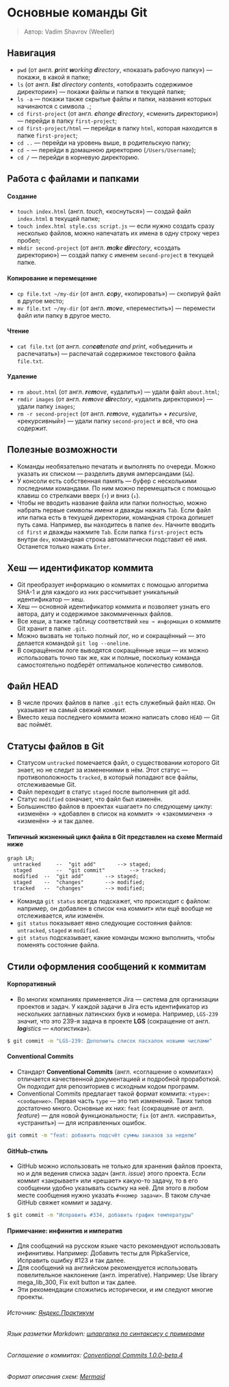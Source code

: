 # Основные команды Git
> Автор: Vadim Shavrov (Weeller)


## Навигация
- `pwd` (от англ. _**p**rint **w**orking **d**irectory_, «показать рабочую папку») — покажи, в какой я папке;
- `ls` (от англ. _**l**i**s**t directory contents_, «отобразить содержимое директории») — покажи файлы и папки в текущей папке;
- `ls -a` — покажи также скрытые файлы и папки, названия которых начинаются с символа `.`;
- `cd first-project` (от англ. _**c**hange **d**irectory_, «сменить директорию») — перейди в папку `first-project`;
- `cd first-project/html` — перейди в папку `html`, которая находится в папке `first-project`;
- `cd ..` — перейди на уровень выше, в родительскую папку;
- `cd ~` — перейди в домашнюю директорию (`/Users/Username`);
- `cd /` — перейди в корневую директорию.


## Работа с файлами и папками

#### Создание
- `touch index.html` (англ. _touch_, «коснуться») — создай файл `index.html` в текущей папке;
- `touch index.html style.css script.js` — если нужно создать сразу несколько файлов, можно напечатать их имена в одну строку через пробел;
- `mkdir second-project` (от англ. _**m**a**k**e **dir**ectory_, «создать директорию») — создай папку с именем `second-project` в текущей папке.

#### Копирование и перемещение
- `cp file.txt ~/my-dir` (от англ. _**c**o**p**y_, «копировать») — скопируй файл в другое место;
- `mv file.txt ~/my-dir` (от англ. _**m**o**v**e_, «переместить») — перемести файл или папку в другое место.

#### Чтение
- `cat file.txt` (от англ. _con**cat**enate and print_, «объединить и распечатать») — распечатай содержимое текстового файла `file.txt`.

#### Удаление
- `rm about.html` (от англ. _**r**e**m**ove_, «удалить») — удали файл `about.html`;
- `rmdir images` (от англ. _**r**e**m**ove **dir**ectory_, «удалить директорию») — удали папку `images`;
- `rm -r second-project` (от англ. _**r**e**m**ove_, «удалить» + _**r**ecursive_, «рекурсивный») — удали папку `second-project` и всё, что она содержит.


## Полезные возможности

- Команды необязательно печатать и выполнять по очереди. Можно указать их списком — разделить двумя амперсандами (`&&`).
- У консоли есть собственная память — буфер с несколькими последними командами. По ним можно перемещаться с помощью клавиш со стрелками вверх (`↑`) и вниз (`↓`).
- Чтобы не вводить название файла или папки полностью, можно набрать первые символы имени и дважды нажать `Tab`. Если файл или папка есть в текущей директории, командная строка допишет путь сама.
Например, вы находитесь в папке `dev`. Начните вводить `cd first` и дважды нажмите `Tab`. Если папка `first-project` есть внутри `dev`, командная строка автоматически подставит её имя. Останется только нажать `Enter`.


## Хеш — идентификатор коммита

- Git преобразует информацию о коммитах с помощью алгоритма SHA-1 и для каждого из них рассчитывает уникальный идентификатор — хеш.
- Хеш — основной идентификатор коммита и позволяет узнать его автора, дату и содержимое закоммиченных файлов.
- Все хеши, а также таблицу соответствий `хеш → информация` о коммите Git хранит в папке `.git`.
- Можно вызвать не только полный лог, но и сокращённый — это делается командой `git log --oneline`.
- В сокращённом логе выводятся сокращённые хеши — их можно использовать точно так же, как и полные, поскольку команда самостоятельно подберёт оптимальное количество символов.


## Файл HEAD

- В числе прочих файлов в папке `.git` есть служебный файл `HEAD`. Он указывает на самый свежий коммит.
- Вместо хеша последнего коммита можно написать слово `HEAD` — Git вас поймёт.


## Статусы файлов в Git

- Статусом `untracked` помечается файл, о существовании которого Git знает, но не следит за изменениями в нём. Этот статус — противоположность `tracked`, в который попадают все файлы, отслеживаемые Git.
- Файл переходит в статус `staged` после выполнения git add.
- Статус `modified` означает, что файл был изменён.
- Большинство файлов в проектах «шагает» по следующему циклу: «изменён» → «добавлен в список на коммит» → «закоммичен» → «изменён» → и так далее.

#### Типичный жизненный цикл файла в Git представлен на схеме Mermaid ниже

```mermaid
graph LR;
  untracked 	-- 	"git add" 		--> staged;
  staged    	-- 	"git commit"     	--> tracked;
  modified	--	"git add"		--> staged;
  staged	--	"changes"		--> modified;
  tracked	--	"changes"		--> modified;
```

- Команда `git status` всегда подскажет, что происходит с файлом: например, он добавлен в список «на коммит» или ещё вообще не отслеживается, или изменён.
- `git status` показывает явно следующие состояния файлов: `untracked`, `staged` и `modified`.
- `git status` подсказывает, какие команды можно выполнить, чтобы поменять состояние файла.


## Стили оформления сообщений к коммитам

#### Корпоративный

- Во многих компаниях применяется Jira — система для организации проектов и задач. У каждой задачи в Jira есть идентификатор из нескольких заглавных латинских букв и номера. Например, `LGS-239` значит, что это 239-я задача в проекте **LGS** (сокращение от англ. _**log**istics_ — «логистика»).

```bash
$ git commit -m "LGS-239: Дополнить список пасхалок новыми числами"
```

#### Conventional Commits

- Стандарт **Conventional Commits** (англ. «соглашение о коммитах») отличается качественной документацией и подробной проработкой. Он подходит для репозиториев с исходным кодом программ.
- Conventional Commits предлагает такой формат коммита: `<type>: <сообщение>`. Первая часть `type` — это тип изменений. Таких типов достаточно много. Основные их них: `feat` (сокращение от англ. _feature_) — для новой функциональности;
`fix` (от англ. «исправить», «устранить») — для исправленных ошибок.

```bash
git commit -m "feat: добавить подсчёт суммы заказов за неделю"
```

#### GitHub-стиль

- GitHub можно использовать не только для хранения файлов проекта, но и для ведения списка задач (англ. _issue_) этого проекта. Если коммит «закрывает» или «решает» какую-то задачу, то в его сообщении удобно указывать ссылку на неё. Для этого в любом месте сообщения нужно указать `#<номер задачи>`. В таком случае GitHub свяжет коммит и задачу.

```bash
$ git commit -m "Исправить #334, добавить график температуры"
```

#### Примечание: инфинитив и императив

- Для сообщений на русском языке часто рекомендуют использовать инфинитивы. Например: Добавить тесты для PipkaService, Исправить ошибку #123 и так далее.
- Для сообщений на английском рекомендуется использовать повелительное наклонение (англ. imperative). Например: Use library mega_lib_300, Fix exit button и так далее.
- Эти рекомендации сложились исторически, и им следуют многие проекты.


###### Источник: [Яндекс.Практикум](https://practicum.yandex.ru/)
###### Язык разметки Markdown: [шпаргалка по синтаксису с примерами](https://skillbox.ru/media/code/yazyk-razmetki-markdown-shpargalka-po-sintaksisu-s-primerami/)
###### Соглашение о коммитах: [Conventional Commits 1.0.0-beta.4](https://www.conventionalcommits.org/ru/v1.0.0-beta.4/)
###### Формат описания схем: [Mermaid](https://github.blog/2022-02-14-include-diagrams-markdown-files-mermaid/)
